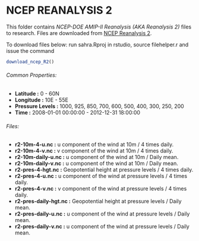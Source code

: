 # NCEP REANALYSIS 2

This folder contains _NCEP-DOE AMIP-II Reanalysis (AKA Reanalysis 2)_ files to
research. Files are downloaded from [NCEP Reanalysis 2](http://www.esrl.noaa.gov/psd/data/gridded/data.ncep.reanalysis2.html).

To download files below:
run sahra.Rproj in rstudio, source filehelper.r and issue the command

```R
download_ncep_R2()
```

###### Common Properties:
* **Latitude :** 0 - 60N
* **Longitude :** 10E - 55E
* **Pressure Levels :** 1000, 925, 850, 700, 600, 500, 400, 300, 250, 200
* **Time :** 2008-01-01 00:00:00 - 2012-12-31 18:00:00

###### Files:

* **r2-10m-4-u.nc :** u component of the wind at 10m / 4 times daily.
* **r2-10m-4-v.nc :** v component of the wind at 10m / 4 times daily.
* **r2-10m-daily-u.nc :** u component of the wind at 10m / Daily mean.
* **r2-10m-daily-v.nc :** u component of the wind at 10m / Daily mean.
* **r2-pres-4-hgt.nc :** Geopotential height at pressure levels / 4 times daily.
* **r2-pres-4-u.nc :** u component of the wind at pressure levels / 4 times daily.
* **r2-pres-4-v.nc :** v component of the wind at pressure levels / 4 times daily.
* **r2-pres-daily-hgt.nc :** Geopotential height at pressure levels / Daily mean.
* **r2-pres-daily-u.nc :** u component of the wind at pressure levels / Daily mean.
* **r2-pres-daily-v.nc :** u component of the wind at pressure levels / Daily mean.
